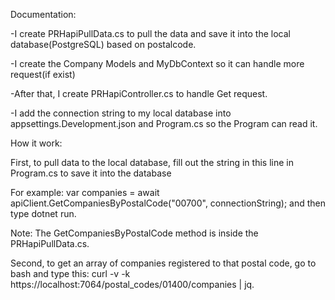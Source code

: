 Documentation: 

-I create PRHapiPullData.cs to pull the data and save it into the local database(PostgreSQL) based on postalcode.

-I create the Company Models and MyDbContext so it can handle more request(if exist)

-After that, I create PRHapiController.cs to handle Get request.

-I add the connection string to my local database into appsettings.Development.json and Program.cs so the Program can read it.


How it work: 

First, to pull data to the local database, fill out the string in this line in Program.cs to save it into the database 

For example:
var companies = await apiClient.GetCompaniesByPostalCode("00700", connectionString); and then type dotnet run.

Note: The GetCompaniesByPostalCode method is inside the PRHapiPullData.cs.

Second, to get an array of companies registered to that postal code, go to bash and type this:
curl -v -k https://localhost:7064/postal_codes/01400/companies | jq.